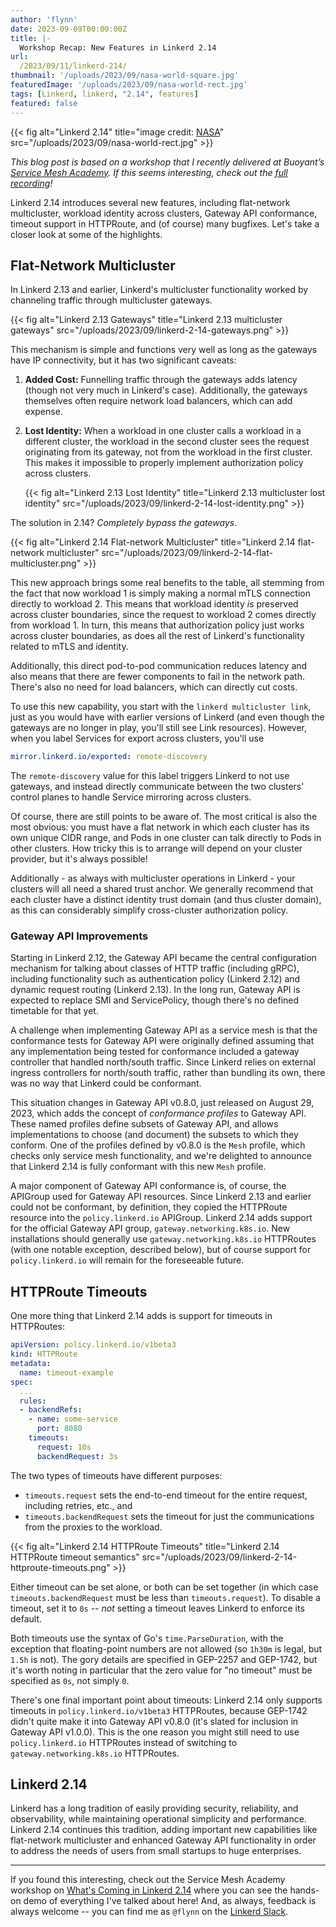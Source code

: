 ```yaml
---
author: 'flynn'
date: 2023-09-09T00:00:00Z
title: |-
  Workshop Recap: New Features in Linkerd 2.14
url:
  /2023/09/11/linkerd-214/
thumbnail: '/uploads/2023/09/nasa-world-square.jpg'
featuredImage: '/uploads/2023/09/nasa-world-rect.jpg'
tags: [Linkerd, linkerd, "2.14", features]
featured: false
---
```


{{< fig
  alt="Linkerd 2.14"
  title="image credit: [NASA](https://unsplash.com/@nasa?utm_source=unsplash&utm_medium=referral&utm_content=creditCopyText)"
  src="/uploads/2023/09/nasa-world-rect.jpg" >}}

_This blog post is based on a workshop that I recently delivered at Buoyant’s
[Service Mesh Academy](https://buoyant.io/service-mesh-academy). If this seems
interesting, check out the [full
recording](https://buoyant.io/service-mesh-academy/whats-coming-in-linkerd-2-14/)!_

Linkerd 2.14 introduces several new features, including flat-network multicluster,
workload identity across clusters, Gateway API conformance, timeout support in
HTTPRoute, and (of course) many bugfixes. Let's take a closer look at some of
the highlights.

## Flat-Network Multicluster

In Linkerd 2.13 and earlier, Linkerd's multicluster functionality worked by
channeling traffic through multicluster gateways.

{{< fig
  alt="Linkerd 2.13 Gateways"
  title="Linkerd 2.13 multicluster gateways"
  src="/uploads/2023/09/linkerd-2-14-gateways.png" >}}

This mechanism is simple and functions very well as long as the gateways have
IP connectivity, but it has two significant caveats:

1. **Added Cost:** Funnelling traffic through the gateways adds latency
   (though not very much in Linkerd's case). Additionally, the gateways
   themselves often require network load balancers, which can add expense.

2. **Lost Identity:** When a workload in one cluster calls a workload in a
   different cluster, the workload in the second cluster sees the request
   originating from its gateway, not from the workload in the first cluster.
   This makes it impossible to properly implement authorization policy across
   clusters.

   {{< fig
       alt="Linkerd 2.13 Lost Identity"
       title="Linkerd 2.13 multicluster lost identity"
       src="/uploads/2023/09/linkerd-2-14-lost-identity.png" >}}

The solution in 2.14? _Completely bypass the gateways_.

{{< fig
    alt="Linkerd 2.14 Flat-network Multicluster"
    title="Linkerd 2.14 flat-network multicluster"
    src="/uploads/2023/09/linkerd-2-14-flat-multicluster.png" >}}

This new approach brings some real benefits to the table, all stemming from
the fact that now workload 1 is simply making a normal mTLS connection
directly to workload 2. This means that workload identity _is_ preserved
across cluster boundaries, since the request to workload 2 comes directly from
workload 1. In turn, this means that authorization policy just works across
cluster boundaries, as does all the rest of Linkerd's functionality related to
mTLS and identity.

Additionally, this direct pod-to-pod communication reduces latency and also
means that there are fewer components to fail in the network path. There's
also no need for load balancers, which can directly cut costs.

To use this new capability, you start with the `linkerd multicluster link`,
just as you would have with earlier versions of Linkerd (and even though the
gateways are no longer in play, you'll still see Link resources). However,
when you label Services for export across clusters, you'll use

```yaml
mirror.linkerd.io/exported: remote-discovery
```

The `remote-discovery` value for this label triggers Linkerd to not use
gateways, and instead directly communicate between the two clusters' control
planes to handle Service mirroring across clusters.

Of course, there are still points to be aware of. The most critical is also
the most obvious: you must have a flat network in which each cluster has its
own unique CIDR range, and Pods in one cluster can talk directly to Pods in
other clusters. How tricky this is to arrange will depend on your cluster
provider, but it's always possible!

Additionally - as always with multicluster operations in Linkerd - your
clusters will all need a shared trust anchor. We generally recommend that each
cluster have a distinct identity trust domain (and thus cluster domain), as
this can considerably simplify cross-cluster authorization policy.

### Gateway API Improvements

Starting in Linkerd 2.12, the Gateway API became the central configuration
mechanism for talking about classes of HTTP traffic (including gRPC),
including functionality such as authentication policy (Linkerd 2.12) and
dynamic request routing (Linkerd 2.13). In the long run, Gateway API is
expected to replace SMI and ServicePolicy, though there's no defined timetable
for that yet.

A challenge when implementing Gateway API as a service mesh is that the
conformance tests for Gateway API were originally defined assuming that any
implementation being tested for conformance included a gateway controller that
handled north/south traffic. Since Linkerd relies on external ingress
controllers for north/south traffic, rather than bundling its own, there was
no way that Linkerd could be conformant.

This situation changes in Gateway API v0.8.0, just released on August 29,
2023, which adds the concept of _conformance profiles_ to Gateway API. These
named profiles define subsets of Gateway API, and allows implementations to
choose (and document) the subsets to which they conform. One of the profiles
defined by v0.8.0 is the `Mesh` profile, which checks only service mesh
functionality, and we're delighted to announce that Linkerd 2.14 is fully
conformant with this new `Mesh` profile.

A major component of Gateway API conformance is, of course, the APIGroup used
for Gateway API resources. Since Linkerd 2.13 and earlier could not be
conformant, by definition, they copied the HTTPRoute resource into the
`policy.linkerd.io` APIGroup. Linkerd 2.14 adds support for the official
Gateway API group, `gateway.networking.k8s.io`. New installations should
generally use `gateway.networking.k8s.io` HTTPRoutes (with one notable
exception, described below), but of course support for `policy.linkerd.io`
will remain for the foreseeable future.

## HTTPRoute Timeouts

One more thing that Linkerd 2.14 adds is support for timeouts in HTTPRoutes:

```yaml
apiVersion: policy.linkerd.io/v1beta3
kind: HTTPRoute
metadata:
  name: timeout-example
spec:
  ...
  rules:
  - backendRefs:
    - name: some-service
      port: 8080
    timeouts:
      request: 10s
      backendRequest: 3s
```

The two types of timeouts have different purposes:

- `timeouts.request` sets the end-to-end timeout for the entire request,
  including retries, etc., and
- `timeouts.backendRequest` sets the timeout for just the communications from
  the proxies to the workload.

{{< fig
    alt="Linkerd 2.14 HTTPRoute Timeouts"
    title="Linkerd 2.14 HTTPRoute timeout semantics"
    src="/uploads/2023/09/linkerd-2-14-httproute-timeouts.png" >}}

Either timeout can be set alone, or both can be set together (in which case
`timeouts.backendRequest` must be less than `timeouts.request`). To disable a
timeout, set it to `0s` -- _not_ setting a timeout leaves Linkerd to enforce
its default.

Both timeouts use the syntax of Go's `time.ParseDuration`, with the exception
that floating-point numbers are not allowed (so `1h30m` is legal, but `1.5h`
is not). The gory details are specified in GEP-2257 and GEP-1742, but it's
worth noting in particular that the zero value for "no timeout" must be
specified as `0s`, not simply `0`.

There's one final important point about timeouts: Linkerd 2.14 only supports
timeouts in `policy.linkerd.io/v1beta3` HTTPRoutes, because GEP-1742 didn't
quite make it into Gateway API v0.8.0 (it's slated for inclusion in Gateway
API v1.0.0). This is the one reason you might still need to use
`policy.linkerd.io` HTTPRoutes instead of switching to
`gateway.networking.k8s.io` HTTPRoutes.

## Linkerd 2.14

Linkerd has a long tradition of easily providing security, reliability, and
observability, while maintaining operational simplicity and performance.
Linkerd 2.14 continues this tradition, adding important new capabilities like
flat-network multicluster and enhanced Gateway API functionality in order to
address the needs of users from small startups to huge enterprises.

----

If you found this interesting, check out the Service Mesh Academy workshop on
[What's Coming in Linkerd
2.14](https://buoyant.io/service-mesh-academy/whats-coming-in-linkerd-2-14/)
where you can see the hands-on demo of everything I've talked about here! And,
as always, feedback is always welcome -- you can find me as `@flynn` on the
[Linkerd Slack](https://slack.linkerd.io).
